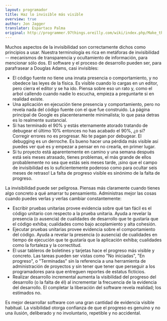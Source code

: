 ```yaml
---
layout: programador
title: Haz lo invisible más visible
overview: true
author: Jon Jagger
translator: Espartaco Palma
original: http://programmer.97things.oreilly.com/wiki/index.php/Make_the_Invisible_More_Visible
---
```


Muchos aspectos de la invisibilidad son correctamente dichos como
principios a usar. Nuestra terminología es rica en metáforas de
invisibilidad -- mecanismos de transparencia y ocultamiento de
información, para mencionar sólo dos. El software y el proceso de
desarrollo pueden ser, para parafrasear a Douglas Adams, casi
invisibles:

* El código fuente no tiene una innata presencia o comportamiento, y no
obedece las leyes de la física. Es visible cuando lo cargas en un editor,
pero cierra el editor y se ha ido. Piensa sobre eso un rato y, como el
arbol callendo cuando nadie lo escucha, empieza a preguntarte si en
realidad existe.
* Una aplicación en ejecución tiene presencia y comportamiento, pero no
revela nada del código fuente con el que fue construido. La página
principal de Google es placenteramente minimalista; lo que pasa detras
es lo realmente sustancial.
* Si has terminado el 90% y estás eternamente atorado tratando de
debugear el último 10% entonces no has acabado el 90%, ¿o si? Corregir
errores no es progresar. No te pagan por debugear. El debugging es un
derroche. Es bueno hacer una pérdida más visible así puedes ver qué es y
empezar a pensar en no crearla, en primer lugar.
* Si tu proyecto está aparentemente en camino y una semana después está
seis meses atrasado, tienes problemas, el más grande de ellos
probablemente no sea que estás seis meses tarde, ¡sino que el campo de
invisibilidad es lo suficientemente poderoso como para ocultar seis
meses de retraso! La falta de progreso visible es sinónimo de la falta
de progreso.

La invisibilidad puede ser peligrosa. Piensas más claramente cuando
tienes algo concreto a qué amarrar tu pensamiento. Administras mejor
las cosas cuando puedes verlas y verlas cambiar constantemente:

* Escribir pruebas unitarias provee evidencia sobre qué tan fácil es el
código unitario con respecto a la prueba unitaria. Ayuda a revelar la
presencia (o ausencia) de cualidades de desarrollo que te gustaría que
el código exhiba; cualidades como bajo acoplamiento y alta cohesión.
* Ejecutar pruebas unitarias provee evidencia sobre el comportamiento
del código. Ayuda a revelar la presencia (o ausencia) de cualidades en
tiempo de ejecución que te gustaría que la aplicación exhiba; cualidades
como la fortaleza y la correctitud.
* El usar tableros de boletines y tarjetas hace el progreso más visible
y concreto. Las tareas pueden ser vistas como "No iniciadas", "En
progreso", o "Terminadas" sin la referencia a una herramienta de
administración de proyectos y sin tener que tener que perseguir a los
programadores para que entreguen reportes de estatus ficticios.
* Realizar desarrollo incremental aumenta la visibilidad del progreso
del desarrollo (o la falta de él) al incrementar la frecuencia de la
evidencia del desarrollo. El completar la liberación del software revela
realidad; los estimados no.

Es mejor desarrollar software con una gran cantidad de evidencia visible
habitual. La visibilidad otorga confianza de que el progreso es genuino
y no una ilusión, deliberado y no involuntario, repetible y no
accidental.

